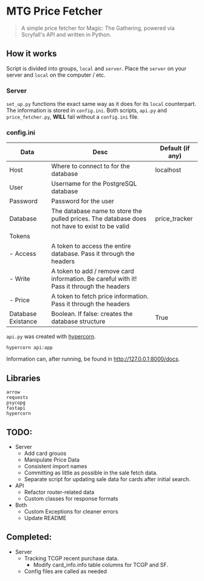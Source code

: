# MTG Price Fetcher
> A simple price fetcher for Magic: The Gathering, powered via Scryfall's API and written in Python.

## How it works
<!-- `fetcher.py` will, at the moment, prompt you to track a card, searchable by name. That information is then stored in `data/cards_to_query.ndjson`, which is called by the next script. It will pull the information and acquire the price data via Scryfall, which will be put into `data/tracking/SET/NUMBER_CARDNAME.csv`.  -->
Script is divided into groups, `local` and `server`. Place the `server` on your server and `local` on the computer / etc.

<!-- TODO: Update This -->
<!-- ### Local
`config_setup.py` prompts you for information to pass to the rest of the scripts.
- Host      (Default: localhost)
- User      
- Password  
- Database  (Default: price_tracker)

If you need to change information, such as to change databases, rerun the script.

`main.py` fetches the card data from Scryfall, searching by card name. It divides them based on each set, using Scryfall's organization system. [For more information, click here](https://scryfall.com/sets). It will create the database specified in `config_setup.py`; it is assumed that said database does not exist, however it should function as normal. 

`config_setup.py` should be ran first, before `main.py`. Otherwise, the script **will** fail.  -->

### Server
`set_up.py` functions the exact same way as it does for its `local` counterpart. The information is stored in `config.ini`. Both scripts, `api.py` and `price_fetcher.py`, **WILL** fail without a `config.ini` file.

### config.ini

| Data               | Desc                                                                                          | Default (if any) |
|--------------------|-----------------------------------------------------------------------------------------------|------------------|
| Host               | Where to connect to for the database                                                          | localhost        |
| User               | Username for the PostgreSQL database                                                          |                  |
| Password           | Password for the user                                                                         |                  |
| Database           | The database name to store the pulled prices. The database does not have to exist to be valid | price_tracker    |
| Tokens             |                                                                                               |                  |
| - Access           | A token to access the entire database. Pass it through the headers                            |                  |
| - Write            | A token to add / remove card information. Be careful with it! Pass it through the headers     |                  |
| - Price            | A token to fetch price information. Pass it through the headers                               |                  |
| Database Existance | Boolean. If false: creates the database structure                                             | True             |
<!-- It is assumed that `local/config_setup.py` and `local/main.py` has been ran at least once, otherwise no information will be parsed and the database won't be set up correctly. -->

<!-- `fetcher.py` pulls the Scryfall URL of certain cards from the database and sends a request to the Scryfall API.  It will then parse the price data and insert it into the database, in the table `card_data`.  -->

`api.py` was created with [hypercorn](https://pgjones.gitlab.io/hypercorn/).

    hypercorn api:app

Information can, after running, be found in http://127.0.0.1:8000/docs.

<!-- If there is legacy data, `fetcher.py` will transform the data and place it into the PostgreSQL database. If that is the case, please rerun the script as it will not fetch the information for today otherwise.  -->
## Libraries
    arrow
    requests
    psycopg
    fastapi
    hypercorn

## TODO:
- Server
    - Add card grouos
    - Manipulate Price Data
    - Consistent import names
    - Committing as little as possible in the sale fetch data.
    - Separate script for updating sale data for cards after initial search.
- API
    - Refactor router-related data
    - Custom classes for response formats
- Both
    - Custom Exceptions for cleaner errors
    - Update README

## Completed:
- Server
    - Tracking TCGP recent purchase data. 
        - Modify card_info.info table columns for TCGP and SF.
    - Config files are called as needed